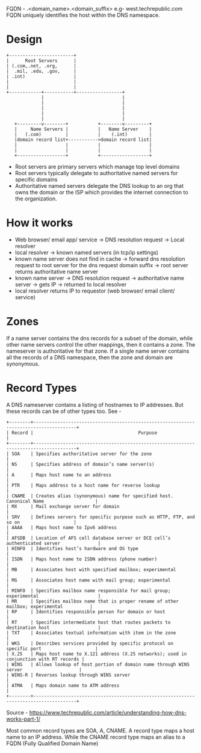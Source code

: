 FQDN - <hostname>.<domain_name>.<domain_suffix>
e.g- west.techrepublic.com
FQDN uniquely identifies the host within the DNS namespace.

Design
======
```
+------------------------+
|      Root Servers      |
| (.com,.net, .org,      |
|  .mil, .edu, .gov,     |
| .int)                  |
|                        |
|                        |
+------------+-----------+-----------------+
             |                             |
             |                             |
             |                             |
             |                             |
             |                             |
   +---------v--------+           +--------v---------+
   |     Name Servers |           |   Name Server    |
   |   (.com)         |           |    (.int)        |
   |domain record list+----------->domain record list|
   |                  |           |                  |
   |                  |           |                  |
   +------------------+           +------------------+
```
* Root servers are primary servers which manage top level domains
* Root servers typically delegate to authoritative named servers for specific domains
* Authoritative named servers delegate the DNS lookup to an org that owns the domain or the ISP which provides the internet connection to the organization.

How it works
============

* Web browser/ email app/ service -> DNS resolution request -> Local resolver
* local resolver -> known named servers (in tcp/ip settings) 
* known name server does not find in cache -> forward dns resolution request to root server for the dns request domain suffix -> root server returns authoritative name server
* known name server -> DNS resolution request -> authoritative name server -> gets IP -> returned to local resolver
* local resolver returns IP to requestor (web browser/ email client/ service)

Zones
=====
If a name server contains the dns records for a subset of the domain, while other name servers control the other mappings, then it contains a zone. The nameserver is authoritative for that zone. If a single name server contains all the records of a DNS namespace, then the zone and domain are synonymous.

Record Types
============

A DNS nameserver contains a listing of hostnames to IP addresses. But these records can be of other types too. See -
```
+--------+--------------------------------------------------------------------------------------+
| Record |                                       Purpose                                        |
+--------+--------------------------------------------------------------------------------------+
| SOA    | Specifies authoritative server for the zone                                          |
| NS     | Specifies address of domain’s name server(s)                                         |
| A      | Maps host name to an address                                                         |
| PTR    | Maps address to a host name for reverse lookup                                       |
| CNAME  | Creates alias (synonymous) name for specified host. Canonical Name                   |
| MX     | Mail exchange server for domain                                                      |
| SRV    | Defines servers for specific purpose such as HTTP, FTP, and so on                    |
| AAAA   | Maps host name to Ipv6 address                                                       |
| AFSDB  | Location of AFS cell database server or DCE cell’s authenticated server              |
| HINFO  | Identifies host’s hardware and OS type                                               |
| ISDN   | Maps host name to ISDN address (phone number)                                        |
| MB     | Associates host with specified mailbox; experimental                                 |
| MG     | Associates host name with mail group; experimental                                   |
| MINFO  | Specifies mailbox name responsible for mail group; experimental                      |
| MR     | Specifies mailbox name that is proper rename of other mailbox; experimental          |
| RP     | Identifies responsible person for domain or host                                     |
| RT     | Specifies intermediate host that routes packets to destination host                  |
| TXT    | Associates textual information with item in the zone                                 |
| WKS    | Describes services provided by specific protocol on specific port                    |
| X.25   | Maps host name to X.121 address (X.25 networks); used in conjunction with RT records |
| WINS   | Allows lookup of host portion of domain name through WINS server                     |
| WINS-R | Reverses lookup through WINS server                                                  |
| ATMA   | Maps domain name to ATM address                                                      |
+--------+--------------------------------------------------------------------------------------+
```
Source - https://www.techrepublic.com/article/understanding-how-dns-works-part-1/

Most common record types are SOA, A, CNAME. A record type maps a host name to an IP address. 
While the CNAME record type maps an alias to a FQDN (Fully Qualified Domain Name)

